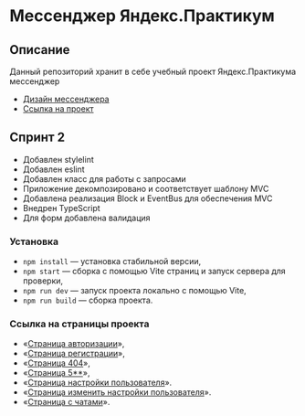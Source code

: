 # Мессенджер Яндекс.Практикум

## Описание

Данный репозиторий хранит в себе учебный проект Яндекс.Практикума мессенджер
- [Дизайн мессенджера](https://github.com/facebook/react)
- [Ссылка на проект](https://funny-frangollo-71f4a6.netlify.app/)

## Спринт 2
- Добавлен stylelint
- Добавлен eslint
- Добавлен класс для работы с запросами
- Приложение декомпозировано и соответствует шаблону MVC
- Добавлена реализация Block и EventBus для обеспечения MVC
- Внедрен TypeScript
- Для форм добавлена валидация

### Установка

- `npm install` — установка стабильной версии,
- `npm start` — сборка с помощью Vite страниц и запуск сервера для проверки,
- `npm run dev` — запуск проекта локально с помощью Vite,
- `npm run build` — сборка проекта.


### Ссылка на страницы проекта 

- «[Страница авторизации](https://funny-frangollo-71f4a6.netlify.app/login)»,
- «[Страница регистрации](https://funny-frangollo-71f4a6.netlify.app/signup)»,
- «[Страница 404](https://funny-frangollo-71f4a6.netlify.app/pages/404)»,
- «[Страница 5**](https://funny-frangollo-71f4a6.netlify.app/pages/error)»,
- «[Страница настройки пользователя](https://funny-frangollo-71f4a6.netlify.app/settings)».
- «[Страница изменить настройки пользователя](https://funny-frangollo-71f4a6.netlify.app/update-settings)».
- «[Страница с чатами](https://funny-frangollo-71f4a6.netlify.app/chats)».


